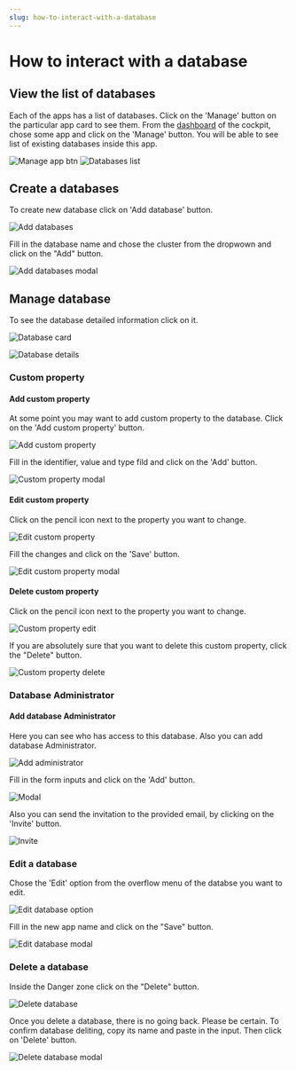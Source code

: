```yaml
---
slug: how-to-interact-with-a-database
---
```


# How to interact with a database

## View the list of databases

Each of the apps has a list of databases. Click on the 'Manage' button on the particular app card to see them.
From the [dashboard](https://cockpit.icure.cloud/dashboard) of the cockpit, chose some app and click on the 'Manage' button. You will be able to see list of existing databases inside this app.

![Manage app btn](./img/database-interactions/manage-app-btn.png)
![Databases list](./img/database-interactions/databases-list.png)

## Create a databases

To create new database click on 'Add database' button.

![Add databases](./img/app-interactions/add-databases.png)

Fill in the database name and chose the cluster from the dropwown and click on the "Add" button.

![Add databases modal](./img/app-interactions/add-databases-modal.png)

## Manage database

To see the database detailed information click on it.

![Database card](./img/database-interactions/database-card.png)

![Database details](./img/database-interactions/database-details.png)

### Custom property

#### Add custom property

At some point you may want to add custom property to the database.
Click on the 'Add custom property' button.

![Add custom property](./img/database-interactions/custom-property/add-custom-property.png)

Fill in the identifier, value and type fild and click on the 'Add' button.

![Custom property modal](./img/database-interactions/custom-property/custom-property-modal.png)

#### Edit custom property

Click on the pencil icon next to the property you want to change.

![Edit custom property](./img/database-interactions/custom-property/edit-custom-property.png)

Fill the changes and click on the 'Save' button.

![Edit custom property modal](./img/database-interactions/custom-property/edit-custom-property-modal.png)

#### Delete custom property

Click on the pencil icon next to the property you want to change.

![Custom property edit](./img/database-interactions/custom-property/edit-custom-property.png)

If you are absolutely sure that you want to delete this custom property, click the "Delete" button.

![Custom property delete](./img/database-interactions/custom-property/delete-custom-property-modal.png)

### Database Administrator

#### Add database Administrator

Here you can see who has access to this database. Also you can add database Administrator.

![Add administrator](./img/database-interactions/database-administrator/add-administrator.png)

Fill in the form inputs and click on the 'Add' button.

![Modal](./img/database-interactions/database-administrator/modal.png)

Also you can send the invitation to the provided email, by clicking on the 'Invite' button.

![Invite](./img/database-interactions/database-administrator/invite.png)

<!-- This fuctional currently doesn't works on the site -->

<!--  #### Edit database Administrator

Click on the card of the administrator you want to edit.

![Database administrator edit](./img/database-interactions/database-administrator-edit.png)

Make changes and click on the 'Save' button.

![Database administrator add](./img/database-interactions/database-administrator-add.png) -->

### Edit a database

Chose the 'Edit' option from the overflow menu of the databse you want to edit.

![Edit database option](./img/database-interactions/edit-database-option.png)

Fill in the new app name and click on the "Save" button.

![Edit database modal](./img/database-interactions/edit-database-modal.png)

### Delete a database

Inside the Danger zone click on the "Delete" button.

![Delete database](./img/database-interactions/delete-database.png)

Once you delete a database, there is no going back. Please be certain.
To confirm database deliting, copy its name and paste in the input. Then click on 'Delete' button.

![Delete database modal](./img/database-interactions/delete-database-modal.png)
